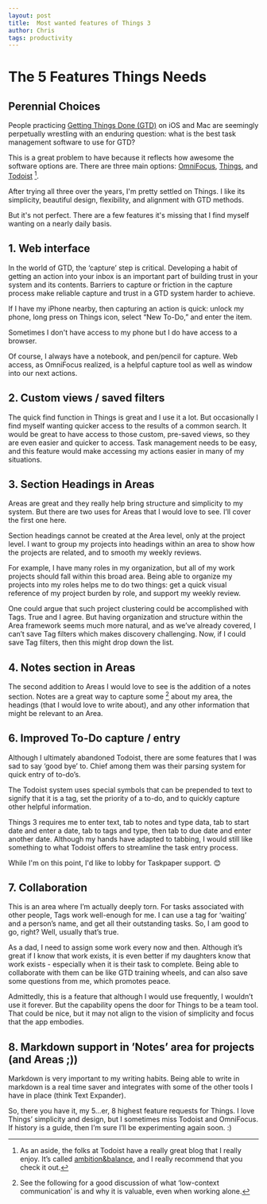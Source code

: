 ```yaml
---
layout: post
title:  Most wanted features of Things 3
author: Chris
tags: productivity
---
```


# The 5 Features Things Needs  

## Perennial Choices  
People practicing [Getting Things Done (GTD)][1] on iOS and Mac are seemingly perpetually wrestling with an enduring question: what is the best task management software to use for GTD?  

This is a great problem to have because it reflects how awesome the software options are. There are three main options: [OmniFocus][2], [Things][3], and [Todoist][4] [^1].  

After trying all three over the years, I'm pretty settled on Things. I like its simplicity, beautiful design, flexibility, and alignment with GTD methods.  

But it's not perfect. There are a few features it's missing that I find myself wanting on a nearly daily basis.  

## 1. Web interface  
In the world of GTD, the ‘capture’ step is critical. Developing a habit of getting an action into your inbox is an important part of building trust in your system and its contents. Barriers to capture or friction in the capture process make reliable capture and trust in a GTD system harder to achieve.  

If I have my iPhone nearby, then capturing an action is quick: unlock my phone, long press on Things icon, select “New To-Do,” and enter the item.  

Sometimes I don't have access to my phone but I do have access to a browser.  

Of course, I always have a notebook, and pen/pencil for capture. Web access, as OmniFocus realized, is a helpful capture tool as well as window into our next actions.  


## 2. Custom views / saved filters  
The quick find function in Things is great and I use it a lot. But occasionally I find myself wanting quicker access to the results of a common search. It would be great to have access to those custom, pre-saved views, so they are even easier and quicker to access. Task management needs to be easy, and this feature would make accessing my actions easier in many of my situations.

## 3. Section Headings in Areas  
Areas are great and they really help bring structure and simplicity to my system.  But there are two uses for Areas that  I would love to see. I’ll cover the first one here.  

Section headings cannot be created at the Area level, only at the project level. I want to group my projects into headings within an area to show how the projects are related, and to smooth my weekly reviews.  

For example, I have many roles in my organization, but all of my work projects should fall within this broad area. Being able to organize my projects into my roles helps me to do two things: get a quick visual reference of my project burden by role, and support my weekly review.  

One could argue that such project clustering could be accomplished with Tags. True and I agree. But having organization and structure within the Area framework seems much more natural, and as we’ve already covered, I can’t save Tag filters which makes discovery challenging. Now, if I could save Tag filters, then this might drop down the list.  

## 4. Notes section in Areas  
The second addition to Areas I would love to see is the addition of a notes section. Notes are a great way to capture some [^2] about my area, the headings (that I would love to write about), and any other information that might be relevant to an Area.  

## 6. Improved To-Do capture / entry  
Although I ultimately abandoned Todoist, there are some features that I was sad to say ‘good bye’ to. Chief among them was their parsing system for quick entry of to-do’s.  

The Todoist system uses special symbols that can be prepended to text to signify that it is a tag, set the priority of a to-do, and to quickly capture other helpful information.  

Things 3 requires me to enter text, tab to notes and type data, tab to start date and enter a date, tab to tags and type, then tab to due date and enter another date. Although my hands have adapted to tabbing, I would still like something to what Todoist offers to streamline the task entry process.

While I'm on this point, I'd like to lobby for Taskpaper support. 😊  

## 7. Collaboration  
This is an area where I’m actually deeply torn. For tasks associated with other people, Tags work well-enough for me. I can use a tag for ‘waiting’ and a person’s name, and get all their outstanding tasks. So, I am good to go, right? Well, usually that’s true.  

As a dad, I need to assign some work every now and then. Although it’s great if I know that work exists, it is even better if my daughters know that work exists - especially when it is their task to complete. Being able to collaborate with them can be like GTD training wheels, and can also save some questions from me, which promotes peace.  

Admittedly, this is a feature that although I would use frequently, I wouldn’t use it forever. But the capability opens the door for Things to be a team tool. That could be nice, but it may not align to the vision of simplicity and focus that the app embodies.  

## 8. Markdown support in ’Notes’ area for projects  (and Areas ;))  
Markdown is very important to my writing habits. Being able to write in markdown is a real time saver and integrates with some of the other tools I have in place (think Text Expander).  

So, there you have it, my  5…er, 8 highest feature requests for Things. I love Things’ simplicity and design, but I sometimes miss Todoist and OmniFocus. If history is a guide, then I’m sure I’ll be experimenting again soon. :)

[^1]:	As an aside, the folks at Todoist have a really great blog that I really enjoy. It’s called [ambition&balance][5], and I really recommend that you check it out.

[^2]:	See the following for a good discussion of what ‘low-context communication’ is and why it is valuable, even when working alone.

[1]:	https://gettingthingsdone.com
[2]:	https://www.omnigroup.com/omnifocus/
[3]:	https://culturedcode.com/things/
[4]:	https://todoist.com
[5]:	https://blog.doist.com/?utm_source=todoist&utm_medium=landing_page&utm_campaign=home&_ga=2.40804704.316255579.1601438625-909671717.1601245483